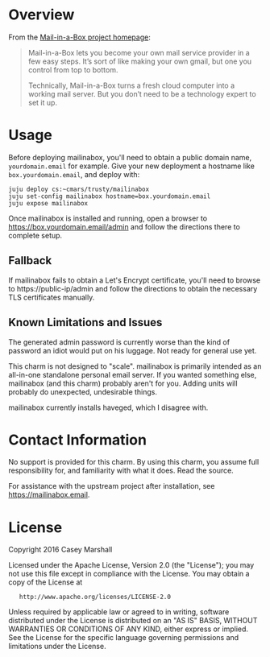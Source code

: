 # Overview

From the [Mail-in-a-Box project homepage](https://mailinabox.email):

>Mail-in-a-Box lets you become your own mail service provider in a few easy
>steps. It’s sort of like making your own gmail, but one you control from top to
>bottom.
>
>Technically, Mail-in-a-Box turns a fresh cloud computer into a working mail
>server. But you don’t need to be a technology expert to set it up.

# Usage

Before deploying mailinabox, you'll need to obtain a public domain name,
`yourdomain.email` for example. Give your new deployment a hostname like
`box.yourdomain.email`, and deploy with:

    juju deploy cs:~cmars/trusty/mailinabox
    juju set-config mailinabox hostname=box.yourdomain.email
    juju expose mailinabox

Once mailinabox is installed and running, open a browser to
https://box.yourdomain.email/admin and follow the directions there to complete
setup.

## Fallback

If mailinabox fails to obtain a Let's Encrypt certificate, you'll need to
browse to https://public-ip/admin and follow the directions to obtain the
necessary TLS certificates manually.

## Known Limitations and Issues

The generated admin password is currently worse than the kind of password an
idiot would put on his luggage. Not ready for general use yet.

This charm is not designed to "scale". mailinabox is primarily intended as an
all-in-one standalone personal email server. If you wanted something else,
mailinabox (and this charm) probably aren't for you. Adding units will probably
do unexpected, undesirable things.

mailinabox currently installs haveged, which I disagree with.

# Contact Information

No support is provided for this charm. By using this charm, you assume full
responsibility for, and familiarity with what it does. Read the source.

For assistance with the upstream project after installation, see
https://mailinabox.email.

# License

   Copyright 2016 Casey Marshall

   Licensed under the Apache License, Version 2.0 (the "License");
   you may not use this file except in compliance with the License.
   You may obtain a copy of the License at

       http://www.apache.org/licenses/LICENSE-2.0

   Unless required by applicable law or agreed to in writing, software
   distributed under the License is distributed on an "AS IS" BASIS,
   WITHOUT WARRANTIES OR CONDITIONS OF ANY KIND, either express or implied.
   See the License for the specific language governing permissions and
   limitations under the License.

